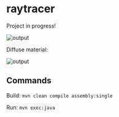 # raytracer

Project in progress!

![output](https://github.com/user-attachments/assets/86a17f7f-2c7a-414d-acbb-c6939cc1d4fd)

Diffuse material:


![output](https://github.com/user-attachments/assets/40a51460-5d06-41e0-a65f-289a78f7d70e)


## Commands
Build: `mvn clean compile assembly:single`

Run: `mvn exec:java`
